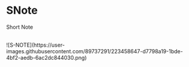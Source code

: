 # SNote 
<p>Short Note</p> <br>
![S-NOTE](https://user-images.githubusercontent.com/89737291/223458647-d7798a19-1bde-4bf2-aedb-6ac2dc844030.png)
